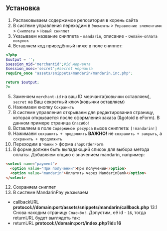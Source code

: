 ## Установка

1. Распаковываем содержимое репозитория в корень сайта
2. В системе управления переходим в `Элементы` > `Управление элементами` > `Сниппеты` > `Новый сниппет`
3. Указываем название сниппета - `mandarin`, описание - `Онлайн-оплата покупок`
4. Вставляем код приведённый ниже в поле сниппет:
```php
<?php
$output = '';
$session_mid='merchantid';#id мерчанта
$session_msec='secret';#secret мерчанта
require_once "assets/snippets/mandarin/mandarin.inc.php";

return $output;
?>
```
5. Заменяем `merchant-id` на ваш ID мерчанта(ковычки оставляем), `secret` на Ваш секретный ключ(ковычки оставляем)
6. Нажимаем кнопку `Сохранить`
7. В системе управления открываем для редактирования страницу, которая открывается после оформления заказа (&gotoid в eForm). В данном примере страница `Спасибо!`
8. Вставляем в поле `Содержимое ресурса` вызов сниппета: `[!mandarin!]`
9. Нажимаем `сохранить + продолжить` **ВАЖНО!** не `сохранить + закрыть`, а `сохранить + продолжить`
10. Переходим в `Чанки` > форма `shopOrderForm`
11. В форме должен быть выпадающий список для выбора метода оплаты. Добавляем опцию с значением mandarin, например:
```html
<select name="payment">
  <option value="При получении">При получении</option>
  <option value="mandarin">Оплатить через MandarinBank</option>
</select>
```
12. Сохраняем сниппет
13. В системе MandarinPay указываем
- callbackURL **protocol://domain:port/assets/snippets/mandarin/callback.php**
13.1 Снова находим страницу `Спасибо!`. Допустим, её id - `16`, тогда returnURL будет выглядеть так:
- returnURL **protocol://domain:port/index.php?id=16**
